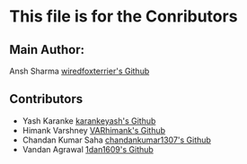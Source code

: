 # This file is for the Conributors

## Main Author:
Ansh Sharma [wiredfoxterrier's Github](https://github.com/wiredfoxterrier)

## Contributors
- Yash Karanke [karankeyash's Github](https://github.com/karankeyash/)  
- Himank Varshney [VARhimank's Github](https://github.com/VARhimank)
- Chandan Kumar Saha [chandankumar1307's Github](https://github.com/chandankumar1307)
- Vandan Agrawal [1dan1609's Github](https://github.com/1dan1609)
